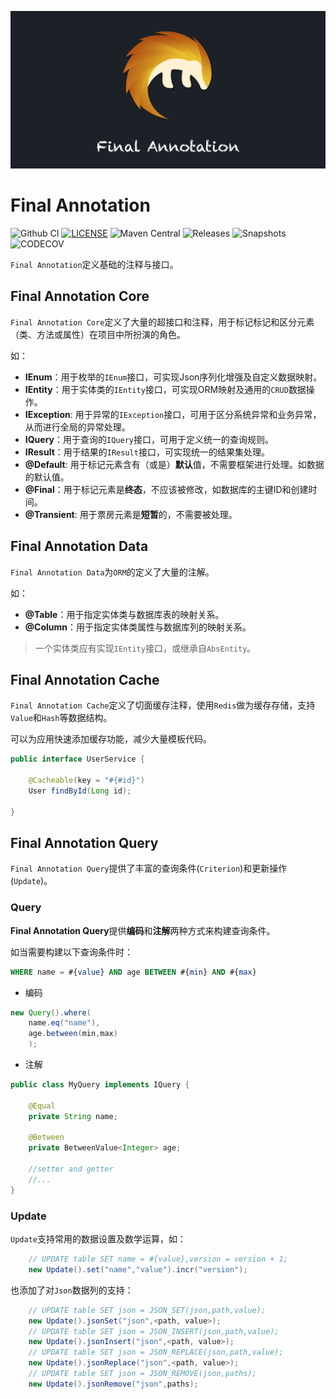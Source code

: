 ![Final Annotation](LOGO.png)

# Final Annotation

![Github CI](https://github.com/final-projects/final-annotation/workflows/ci/badge.svg)
[![LICENSE](https://img.shields.io/github/license/final-projects/final-annotation)](http://www.apache.org/licenses/LICENSE-2.0.html)
![Maven Central](https://img.shields.io/maven-central/v/org.ifinalframework.annotation/final-annotation?label=maven)
![Releases](https://img.shields.io/nexus/r/org.ifinalframework.annotation/final-annotation?server=https://s01.oss.sonatype.org&label=Releases)
![Snapshots](https://img.shields.io/nexus/s/org.ifinalframework.annotation/final-annotation?server=https://s01.oss.sonatype.org&label=Snapshots)
![CODECOV](https://codecov.io/gh/final-projects/final-annotation/branch/main/graph/badge.svg)

`Final Annotation`定义基础的注释与接口。

## Final Annotation Core

`Final Annotation Core`定义了大量的超接口和注释，用于标记标记和区分元素（类、方法或属性）在项目中所扮演的角色。

如：

* **IEnum**：用于枚举的`IEnum`接口，可实现Json序列化增强及自定义数据映射。
* **IEntity**：用于实体类的`IEntity`接口，可实现ORM映射及通用的`CRUD`数据操作。
* **IException**: 用于异常的`IException`接口，可用于区分系统异常和业务异常，从而进行全局的异常处理。
* **IQuery**：用于查询的`IQuery`接口，可用于定义统一的查询规则。
* **IResult**：用于结果的`IResult`接口，可实现统一的结果集处理。
* **@Default**: 用于标记元素含有（或是）**默认**值，不需要框架进行处理。如数据的默认值。
* **@Final**：用于标记元素是**终态**，不应该被修改，如数据库的主键ID和创建时间。
* **@Transient**: 用于票房元素是**短暂**的，不需要被处理。

## Final Annotation Data

`Final Annotation Data`为`ORM`的定义了大量的注解。

如：

* **@Table**：用于指定实体类与数据库表的映射关系。
* **@Column**：用于指定实体类属性与数据库列的映射关系。

> 一个实体类应有实现`IEntity`接口，或继承自`AbsEntity`。

## Final Annotation Cache

`Final Annotation Cache`定义了切面缓存注释，使用`Redis`做为缓存存储，支持`Value`和`Hash`等数据结构。

可以为应用快速添加缓存功能，减少大量模板代码。

```java
public interface UserService {

    @Cacheable(key = "#{#id}")
    User findById(Long id);

}
```

## Final Annotation Query

`Final Annotation Query`提供了丰富的查询条件(`Criterion`)和更新操作(`Update`)。

### Query

**Final Annotation Query**提供**编码**和**注解**两种方式来构建查询条件。

如当需要构建以下查询条件时：

```sql
WHERE name = #{value} AND age BETWEEN #{min} AND #{max}
```

* 编码

```java
new Query().where(
    name.eq("name"),
    age.between(min,max)
    );
```

* 注解

```java
public class MyQuery implements IQuery {

    @Equal
    private String name;

    @Between
    private BetweenValue<Integer> age;

    //setter and getter
    //...
}
```

### Update

`Update`支持常用的数据设置及数学运算，如：

```java
    // UPDATE table SET name = #{value},version = version + 1;
    new Update().set("name","value").incr("version");
```

也添加了对`Json`数据列的支持：

```java
    // UPDATE table SET json = JSON_SET(json,path,value);
    new Update().jsonSet("json",<path, value>);
    // UPDATE table SET json = JSON_INSERT(json,path,value);
    new Update().jsonInsert("json",<path, value>);
    // UPDATE table SET json = JSON_REPLACE(json,path,value);
    new Update().jsonReplace("json",<path, value>);
    // UPDATE table SET json = JSON_REMOVE(json,paths);
    new Update().jsonRemove("json",paths);
```